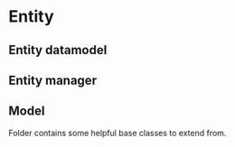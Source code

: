 # Entity

## Entity datamodel

## Entity manager

## Model
Folder contains some helpful base classes to extend from.
